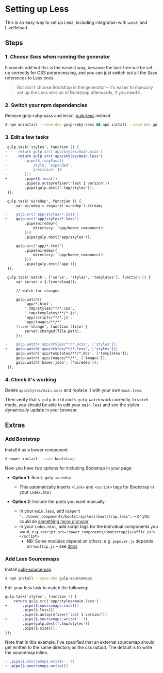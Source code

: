 # Setting up Less

This is an easy way to set up Less, including integration with `watch` and LiveReload.


## Steps

### 1. *Choose Sass* when running the generator

It sounds odd but this is the easiest way, because the task tree will be set up correctly for CSS preprocessing, and you can just switch out all the Sass references to Less ones.

> But don't choose Bootstrap in the generator – it's easier to manually set up the Less version of Bootstrap afterwards, if you need it.

### 2. Switch your npm dependencies

Remove gulp-ruby-sass and install [gulp-less](https://github.com/plus3network/gulp-less) instead:

```sh
$ npm uninstall --save-dev gulp-ruby-sass && npm install --save-dev gulp-less
```

### 3. Edit a few tasks

```diff
 gulp.task('styles', function () {
-     return gulp.src('app/styles/main.scss')
+     return gulp.src('app/styles/main.less')
-        .pipe($.rubySass({
-            style: 'expanded',
-            precision: 10
-        }))
+        .pipe($.less())
         .pipe($.autoprefixer('last 1 version'))
         .pipe(gulp.dest('.tmp/styles'));
 });
```

```diff
 gulp.task('wiredep', function () {
     var wiredep = require('wiredep').stream;

-    gulp.src('app/styles/*.scss')
+    gulp.src('app/styles/*.less')
         .pipe(wiredep({
             directory: 'app/bower_components'
         }))
         .pipe(gulp.dest('app/styles'));

     gulp.src('app/*.html')
         .pipe(wiredep({
             directory: 'app/bower_components'
         }))
         .pipe(gulp.dest('app'));
 });
```

```diff
 gulp.task('watch', ['serve', 'styles', 'templates'], function () {
     var server = $.livereload();

     // watch for changes

     gulp.watch([
         'app/*.html',
         '.tmp/styles/**/*.css',
         '.tmp/templates/**/*.js',
         'app/scripts/**/*.js',
         'app/images/**/*'
     ]).on('change', function (file) {
         server.changed(file.path);
     });

-    gulp.watch('app/styles/**/*.scss', ['styles']);
+    gulp.watch('app/styles/**/*.less', ['styles']);
     gulp.watch('app/templates/**/*.hbs', ['templates']);
     gulp.watch('app/images/**/*', ['images']);
     gulp.watch('bower.json', ['wiredep']);
 });
```

### 4. Check it's working

Delete `app/styles/main.scss` and replace it with your own `main.less`.

Then verify that `$ gulp build` and `$ gulp watch` work correctly. In `watch` mode, you should be able to edit your `main.less` and see the styles dynamically update in your browser.


## Extras

### Add Bootstrap

Install it as a bower component:

```sh
$ bower install --save bootstrap
```

Now you have two options for including Bootstrap in your page:

- **Option 1**: Run `$ gulp wiredep`
  - This automatically inserts `<link>` and `<script>` tags for Bootstrap in your `index.html`

- **Option 2**: Include the parts you want manually
  - In your `main.less`, add `@import "../bower_components/bootstrap/less/bootstrap.less";` – or you could do [something more granular](http://www.helloerik.com/bootstrap-3-less-workflow-tutorial)
  - In your `index.html`, add script tags for the individual components you want, e.g. `<script src="bower_components/bootstrap/js/affix.js"></script>`
    - NB: Some modules depend on others, e.g. `popover.js` depends on `tooltip.js` – see [docs](http://getbootstrap.com/javascript/)

### Add Less Sourcemaps

Install [gulp-sourcemap](https://github.com/floridoo/gulp-sourcemaps)

```sh
$ npm install --save-dev gulp-sourcemaps
```

Edit your less task to match the following:

 ```diff
 gulp.task('styles', function () {
     return gulp.src('app/styles/main.less')
+       .pipe($.sourcemaps.init())
         .pipe($.less())
         .pipe($.autoprefixer('last 1 version'))
+       .pipe($.sourcemaps.write('.'))
         .pipe(gulp.dest('.tmp/styles'))
         .pipe($.size());
 });
 ```

Note that in this example, I've specified that an external sourcemap should get written to the same directory as the css output.  The default is to write the sourcemap inline.

  ```diff
- .pipe($.sourcemaps.write('.'))
+ .pipe($.sourcemaps.write())
  ```

